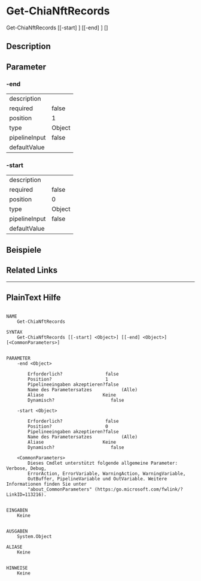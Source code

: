 ﻿# Get-ChiaNftRecords

Get-ChiaNftRecords [[-start] <Object>] [[-end] <Object>] [<CommonParameters>]



## Description



## Parameter

### -end


<table><tr><td>description</td><td></td></tr>
<tr><td>required</td><td>false
</td></tr>
<tr><td>position</td><td>1
</td></tr>
<tr><td>type</td><td>Object
</td></tr>
<tr><td>pipelineInput</td><td>false
</td></tr>
<tr><td>defaultValue</td><td></td></tr>
</table>

### -start


<table><tr><td>description</td><td></td></tr>
<tr><td>required</td><td>false
</td></tr>
<tr><td>position</td><td>0
</td></tr>
<tr><td>type</td><td>Object
</td></tr>
<tr><td>pipelineInput</td><td>false
</td></tr>
<tr><td>defaultValue</td><td></td></tr>
</table>

## Beispiele

## Related Links


---
## PlainText Hilfe

```

NAME
    Get-ChiaNftRecords
    
SYNTAX
    Get-ChiaNftRecords [[-start] <Object>] [[-end] <Object>]  [<CommonParameters>]
    
    
PARAMETER
    -end <Object>
        
        Erforderlich?                false
        Position?                    1
        Pipelineeingaben akzeptieren?false
        Name des Parametersatzes           (Alle)
        Aliase                      Keine
        Dynamisch?                     false
        
    -start <Object>
        
        Erforderlich?                false
        Position?                    0
        Pipelineeingaben akzeptieren?false
        Name des Parametersatzes           (Alle)
        Aliase                      Keine
        Dynamisch?                     false
        
    <CommonParameters>
        Dieses Cmdlet unterstützt folgende allgemeine Parameter: Verbose, Debug,
        ErrorAction, ErrorVariable, WarningAction, WarningVariable,
        OutBuffer, PipelineVariable und OutVariable. Weitere Informationen finden Sie unter 
        "about_CommonParameters" (https:/go.microsoft.com/fwlink/?LinkID=113216). 
    
    
EINGABEN
    Keine
    
    
AUSGABEN
    System.Object
    
ALIASE
    Keine
    

HINWEISE
    Keine



```

